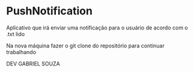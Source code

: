 # PushNotification
Aplicativo que irá enviar uma notificação para o usuário de acordo com o .txt lido

Na nova máquina fazer o git clone do repositório para continuar trabalhando

DEV GABRIEL SOUZA
